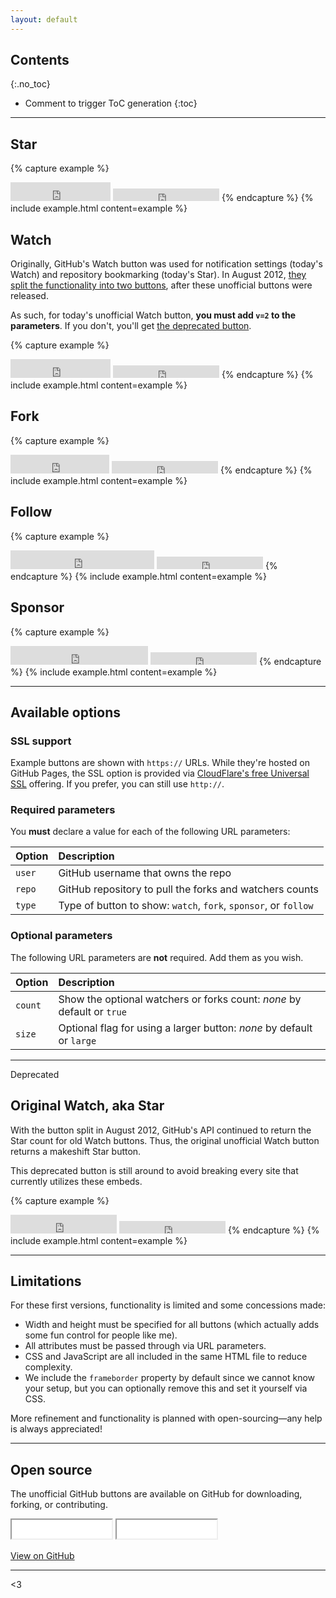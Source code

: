 ```yaml
---
layout: default
---
```


## Contents
{:.no_toc}

* Comment to trigger ToC generation
{:toc}

---

## Star

{% capture example %}
<iframe src="https://ghbtns.com/github-btn.html?user=twbs&repo=bootstrap&type=star&count=true&size=large" frameborder="0" scrolling="0" width="160" height="30"></iframe>

<iframe src="https://ghbtns.com/github-btn.html?user=twbs&repo=bootstrap&type=star&count=true" frameborder="0" scrolling="0" width="170" height="20"></iframe>
{% endcapture %}
{% include example.html content=example %}

## Watch

Originally, GitHub's Watch button was used for notification settings (today's Watch) and repository bookmarking (today's Star). In August 2012, [they split the functionality into two buttons](https://github.com/blog/1204-notifications-stars), after these unofficial buttons were released.

As such, for today's unofficial Watch button, **you must add `v=2` to the parameters**. If you don't, you'll get [the deprecated button](#deprecated).

{% capture example %}
<iframe src="https://ghbtns.com/github-btn.html?user=twbs&repo=bootstrap&type=watch&count=true&size=large&v=2" frameborder="0" scrolling="0" width="160" height="30"></iframe>

<iframe src="https://ghbtns.com/github-btn.html?user=twbs&repo=bootstrap&type=watch&count=true&v=2" frameborder="0" scrolling="0" width="170" height="20"></iframe>
{% endcapture %}
{% include example.html content=example %}

## Fork

{% capture example %}
<iframe src="https://ghbtns.com/github-btn.html?user=twbs&repo=bootstrap&type=fork&count=true&size=large" frameborder="0" scrolling="0" width="158" height="30"></iframe>

<iframe src="https://ghbtns.com/github-btn.html?user=twbs&repo=bootstrap&type=fork&count=true" frameborder="0" scrolling="0" width="170" height="20"></iframe>
{% endcapture %}
{% include example.html content=example %}

## Follow

{% capture example %}
<iframe src="https://ghbtns.com/github-btn.html?user=mdo&type=follow&count=true&size=large" frameborder="0" scrolling="0" width="230" height="30"></iframe>

<iframe src="https://ghbtns.com/github-btn.html?user=mdo&type=follow&count=true" frameborder="0" scrolling="0" width="170" height="20"></iframe>
{% endcapture %}
{% include example.html content=example %}

## Sponsor

{% capture example %}
<iframe src="https://ghbtns.com/github-btn.html?user=mdo&type=sponsor&size=large" frameborder="0" scrolling="0" width="220" height="30"></iframe>

<iframe src="https://ghbtns.com/github-btn.html?user=mdo&type=sponsor" frameborder="0" scrolling="0" width="170" height="20"></iframe>
{% endcapture %}
{% include example.html content=example %}

---

## Available options

### SSL support

Example buttons are shown with `https://` URLs. While they're hosted on GitHub Pages, the SSL option is provided via [CloudFlare's free Universal SSL](https://blog.cloudflare.com/introducing-universal-ssl/) offering. If you prefer, you can still use `http://`.

### Required parameters

You **must** declare a value for each of the following URL parameters:

| Option | Description |
| ------ | :---------- |
| `user` | GitHub username that owns the repo |
| `repo` | GitHub repository to pull the forks and watchers counts |
| `type` | Type of button to show: `watch`, `fork`, `sponsor`, or `follow` |

### Optional parameters

The following URL parameters are **not** required. Add them as you wish.

| Option | Description |
| ------ | :---------- |
| `count` | Show the optional watchers or forks count: *none* by default or `true` |
| `size` | Optional flag for using a larger button: *none* by default or `large` |

---

<span class="deprecated" id="deprecated">Deprecated</span>

## Original Watch, aka Star

With the button split in August 2012, GitHub's API continued to return the Star count for old Watch buttons. Thus, the original unofficial Watch button returns a makeshift Star button.

This deprecated button is still around to avoid breaking every site that currently utilizes these embeds.

{% capture example %}
<iframe src="https://ghbtns.com/github-btn.html?user=twbs&repo=bootstrap&type=watch&count=true&size=large" frameborder="0" scrolling="0" width="170" height="30"></iframe>

<iframe src="https://ghbtns.com/github-btn.html?user=twbs&repo=bootstrap&type=watch&count=true" frameborder="0" scrolling="0" width="170" height="20"></iframe>
{% endcapture %}
{% include example.html content=example %}

---

## Limitations

For these first versions, functionality is limited and some concessions made:

- Width and height must be specified for all buttons (which actually adds some fun control for people like me).
- All attributes must be passed through via URL parameters.
- CSS and JavaScript are all included in the same HTML file to reduce complexity.
- We include the `frameborder` property by default since we cannot know your setup, but you can optionally remove this and set it yourself via CSS.

More refinement and functionality is planned with open-sourcing—any help is always appreciated!

---

## Open source

The unofficial GitHub buttons are available on GitHub for downloading, forking, or contributing.

<p>
  <iframe src="github-btn.html?user=mdo&repo=github-buttons&type=star&count=true&size=large" width="160" height="30"></iframe>
  <iframe src="github-btn.html?user=mdo&repo=github-buttons&type=fork&count=true&size=large" width="160" height="30"></iframe>
</p>

<a href="https://github.com/mdo/github-buttons" class="btn">View on GitHub</a>

---

<3
